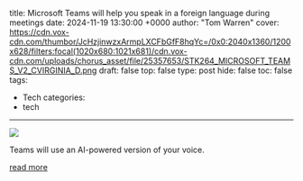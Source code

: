 title: Microsoft Teams will help you speak in a foreign language during meetings
date: 2024-11-19 13:30:00 +0000
author: "Tom Warren"
cover: https://cdn.vox-cdn.com/thumbor/JcHzjinwzxArmpLXCFbGfF8hqYc=/0x0:2040x1360/1200x628/filters:focal(1020x680:1021x681)/cdn.vox-cdn.com/uploads/chorus_asset/file/25357653/STK264_MICROSOFT_TEAMS_V2_CVIRGINIA_D.png
draft: false
top: false
type: post
hide: false
toc: false
tags:
  - Tech
categories:
  - tech
---

![](https://cdn.vox-cdn.com/thumbor/JcHzjinwzxArmpLXCFbGfF8hqYc=/0x0:2040x1360/1200x628/filters:focal(1020x680:1021x681)/cdn.vox-cdn.com/uploads/chorus_asset/file/25357653/STK264_MICROSOFT_TEAMS_V2_CVIRGINIA_D.png)

Teams will use an AI-powered version of your voice.

[read more](https://www.theverge.com/2024/11/19/24300266/microsoft-teams-ai-interpreter-speech-to-speech-translation)
